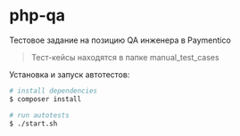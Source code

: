 # php-qa

Тестовое задание на позицию QA инженера в Paymentico 

> Тест-кейсы находятся в папке manual_test_cases

Установка и запуск автотестов:

``` bash
# install dependencies
$ composer install

# run autotests
$ ./start.sh

```